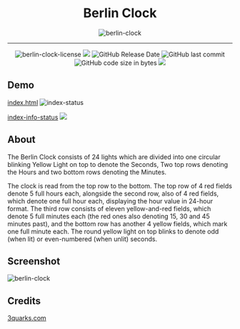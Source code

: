 <!-- # Berlin-clock -->
<div align="center">
<h1>Berlin Clock</h1>
<img src="https://i.imgur.com/boN0PGe.gif" alt="berlin-clock" height="">

<hr/>

<!-- <img alt="berlin-clock" src="https://img.shields.io/badge/Open_source-MIT-red.svg?logo=git&logoColor=green"/> -->


<img alt="berlin-clock-license" src="https://img.shields.io/badge/Open_source-MIT-red.svg?logo=git&logoColor=green"/>
<img src="https://img.shields.io/github/last-commit/alx-xlx/berlin-clock.svg?logo=Sublime+Text&logoColor=green&label=Active"/>
<img alt="GitHub Release Date" src="https://img.shields.io/github/release-date/alx-xlx/berlin-clock">
<img alt="GitHub last commit" src="https://img.shields.io/github/last-commit/alx-xlx/berlin-clock">
<!-- <img alt="GitHub repo size" src="https://img.shields.io/github/repo-size/alx-xlx/berlin-clock"> -->

<img alt="GitHub code size in bytes" src="https://img.shields.io/github/languages/code-size/alx-xlx/berlin-clock">

<img src="https://hits.seeyoufarm.com/api/count/incr/badge.svg?url=https%3A%2F%2Fgithub.com%2Falx-xlx%2Fberlin-clock&count_bg=%2379C83D&title_bg=%23555555&icon=&icon_color=%23E7E7E7&title=Views&edge_flat=false"/>

<!-- <hr/> -->
</div>

## Demo

[index.html](https://alx-xlx.github.io/berlin-clock/index.html) ![index-status](https://img.shields.io/website.svg?url=https://alx-xlx.github.io/berlin-clock/index.html)

[index-info-status](https://alx-xlx.github.io/berlin-clock/index-info.html) ![](https://img.shields.io/website.svg?url=https://alx-xlx.github.io/berlin-clock/index-info.html)


## About

The Berlin Clock consists of 24 lights which are divided into one circular blinking Yellow Light on top to denote the Seconds, Two top rows denoting the Hours and two bottom rows denoting the Minutes.

The clock is read from the top row to the bottom. The top row of 4 red fields denote 5 full hours each, alongside the second row, also of 4 red fields, which denote one full hour each, displaying the hour value in 24-hour format. The third row consists of eleven yellow-and-red fields, which denote 5 full minutes each (the red ones also denoting 15, 30 and 45 minutes past), and the bottom row has another 4 yellow fields, which mark one full minute each. The round yellow light on top blinks to denote odd (when lit) or even-numbered (when unlit) seconds.

## Screenshot

![berlin-clock](https://i.imgur.com/f2Yz1bf.png)


## Credits

[3quarks.com](http://www.3quarks.com/en/BerlinClock/index.html)